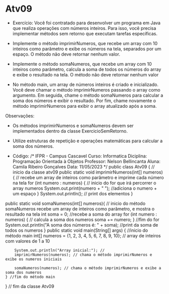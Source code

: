 # Atv09
* Exercício: Você foi contratado para desenvolver um programa em Java que realiza operações com números inteiros.
Para isso, você precisa implementar métodos sem retorno que executam tarefas específicas. 

- Implemente o método imprimirNumeros, que recebe um array com 10 inteiros como parâmetro e exibe os números na tela, separados por um espaço.
O método não deve retornar nenhum valor.

- Implemente o método somaNumeros, que recebe um array com 10 inteiros como parâmetro, calcula a soma de todos os números do array e exibe o resultado na tela.
O método não deve retornar nenhum valor 

- No método main, um array de números inteiros é criado e inicializado. Você deve chamar o método imprimirNumeros passando o array como argumento. Em seguida,
chame o método somaNumeros para calcular a soma dos números e exibir o resultado. Por fim, chame novamente o método imprimirNumeros para exibir o array
atualizado após a soma.

Observações:
* Os métodos imprimirNumeros e somaNumeros devem ser implementados dentro da classe ExercicioSemRetorno.
* Utilize estruturas de repetição e operações matemáticas para calcular a soma dos números.

* Código:
/*
IFPR - Campus Cascavel
Curso: Informatica
Diciplina: Programação Orientada à Objetos
Professor: Nelson Bellincanta
Aluna: Camila Ribeiro Gonçalves
Data: 11/05/2023
*/
public class Atv09 { // inicio da classe atv09
    public static void imprimirNumeros(int[] numeros) { // recebe um array de inteiros como parâmetro e imprime cada número na tela
        for (int numero : numeros) { // inicio do for que irá percorrer o array numeros
            System.out.print(numero + " "); //adiciona o numero + um espaço
        }
        System.out.println(); // print dos elementos 
    }

public static void somaNumeros(int[] numeros){ // inicio do método somaNumeros recebe um array de inteiros como parâmetro, e mostra o resultado na tela
    int soma = 0; //recebe a soma do array
        for (int numero : numeros) { // calcula a soma dos numeros
            soma += numero;
        } //fim do for
        System.out.println("A soma dos números é: " + soma); //print da soma de todos os numeros
}
public static void main(String[] args) { //inicio do método main
        int[] numeros = {1, 2, 3, 4, 5, 6, 7, 8, 9, 10}; // array de inteiros com valores de 1 a 10 

        System.out.println("Array inicial:"); //
        imprimirNumeros(numeros); // chama o método imprimirNumeros e exibe os numeros iniciais

        somaNumeros(numeros); // chama o método imprimirNumeros e exibe a soma dos numeros
    } //fim do método main
} // fim da classe Atv09
